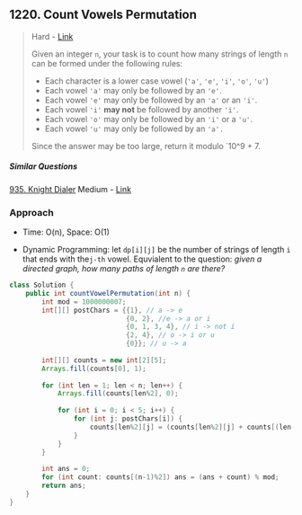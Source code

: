 ## 1220. Count Vowels Permutation

> Hard - [Link](https://leetcode.com/problems/count-vowels-permutation/)
>
> Given an integer `n`, your task is to count how many strings of length `n` can be formed under the following rules:
>
> - Each character is a lower case vowel (`'a'`, `'e'`, `'i'`, `'o'`, `'u'`)
> - Each vowel `'a'` may only be followed by an `'e'`.
> - Each vowel `'e'` may only be followed by an `'a'` or an `'i'`.
> - Each vowel `'i'` **may not** be followed by another `'i'`.
> - Each vowel `'o'` may only be followed by an `'i'` or a `'u'`.
> - Each vowel `'u'` may only be followed by an `'a'.`
>
> Since the answer may be too large, return it modulo `10^9 + 7.

##### Similar Questions

[935. Knight Dialer](935.%20Knight%20Dialer.md)	Medium - [Link](https://leetcode.com/problems/knight-dialer/)



### Approach

- Time: O(n), Space: O(1)

- Dynamic Programming: let `dp[i][j]` be the number of strings of length `i` that ends with the` j-th ` vowel. Equvialent to the question: *given a directed graph, how many paths of length `n` are there?*

```java
class Solution {
    public int countVowelPermutation(int n) {
        int mod = 1000000007;
        int[][] postChars = {{1}, // a -> e
                             {0, 2}, //e -> a or i
                             {0, 1, 3, 4}, // i -> not i
                             {2, 4}, // o -> i or u
                             {0}}; // u -> a
        
        int[][] counts = new int[2][5];
        Arrays.fill(counts[0], 1);
        
        for (int len = 1; len < n; len++) {
            Arrays.fill(counts[len%2], 0);
            
            for (int i = 0; i < 5; i++) {
                for (int j: postChars[i]) { 
                    counts[len%2][j] = (counts[len%2][j] + counts[(len-1)%2][i]) % mod;
                }
            }
        }
        
        int ans = 0;
        for (int count: counts[(n-1)%2]) ans = (ans + count) % mod;
        return ans;
    }
}
```

